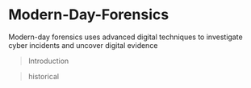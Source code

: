 # Modern-Day-Forensics
Modern-day forensics uses advanced digital techniques to investigate cyber incidents and uncover digital evidence

> Introduction

> historical